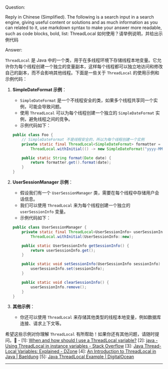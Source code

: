 Question:

Reply in Chinese (Simplified).
The following is a search input in a search engine, giving useful content or solutions and as much information as you can related to it, use markdown syntax to make your answer more readable, such as code blocks, bold, list:
ThreadLocal 如何使用？请举例说明，并给出示例代码

Answer:

`ThreadLocal` 是 Java 中的一个类，用于在多线程环境下存储线程本地变量。它允许你为每个线程创建一个独立的变量副本，这样每个线程都可以独立地访问和修改自己的副本，而不会影响其他线程。下面是一些关于 `ThreadLocal` 的使用示例和示例代码：

1. **SimpleDateFormat 示例**：
   - `SimpleDateFormat` 是一个不线程安全的类，如果多个线程共享同一个实例，可能会导致问题。
   - 使用 `ThreadLocal` 可以为每个线程创建一个独立的 `SimpleDateFormat` 实例，避免线程之间的竞争。
   - 示例代码如下：

    ```java
    public class Foo {
        // SimpleDateFormat 不是线程安全的，所以为每个线程创建一个实例
        private static final ThreadLocal<SimpleDateFormat> formatter =
            ThreadLocal.withInitial(() -> new SimpleDateFormat("yyyy-MM-dd HH:mm:ss"));

        public static String format(Date date) {
            return formatter.get().format(date);
        }
    }
    ```

2. **UserSessionManager 示例**：
   - 假设我们有一个 `UserSessionManager` 类，需要在每个线程中存储用户会话信息。
   - 我们可以使用 `ThreadLocal` 来为每个线程创建一个独立的 `userSessionInfo` 变量。
   - 示例代码如下：

    ```java
    public class UserSessionManager {
        private static final ThreadLocal<UserSessionInfo> userSessionInfo =
            ThreadLocal.withInitial(UserSessionInfo::new);

        public static UserSessionInfo getSessionInfo() {
            return userSessionInfo.get();
        }

        public static void setSessionInfo(UserSessionInfo sessionInfo) {
            userSessionInfo.set(sessionInfo);
        }

        public static void clearSessionInfo() {
            userSessionInfo.remove();
        }
    }
    ```

3. **其他示例**：
   - 你还可以使用 `ThreadLocal` 来存储其他类型的线程本地变量，例如数据库连接、请求上下文等。

希望这些示例对你理解 `ThreadLocal` 有所帮助！如果你还有其他问题，请随时提问。🙂
\-
\[1]: [When and how should I use a ThreadLocal variable?](https://stackoverflow.com/questions/817856/when-and-how-should-i-use-a-threadlocal-variable)
\[2]: [java - Using ThreadLocal in instance variables - Stack Overflow](https://stackoverflow.com/questions/9654455/using-threadlocal-in-instance-variables)
\[3]: [Java Thread-Local Variables: Explained - DZone](https://dzone.com/articles/mastering-thread-local-variables-in-java-a-compreh)
\[4]: [An Introduction to ThreadLocal in Java | Baeldung](https://www.baeldung.com/java-threadlocal)
\[5]: [Java ThreadLocal Example | DigitalOcean](https://www.digitalocean.com/community/tutorials/java-threadlocal-example)

<hr/>

